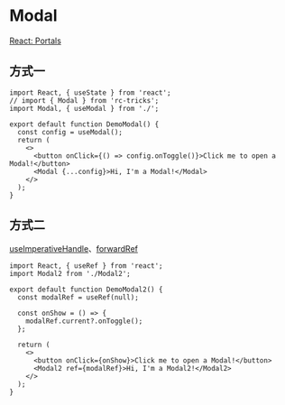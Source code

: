 # Modal

[React: Portals](https://reactjs.org/docs/portals.html)

## 方式一

```tsx
import React, { useState } from 'react';
// import { Modal } from 'rc-tricks';
import Modal, { useModal } from './';

export default function DemoModal() {
  const config = useModal();
  return (
    <>
      <button onClick={() => config.onToggle()}>Click me to open a Modal!</button>
      <Modal {...config}>Hi, I'm a Modal!</Modal>
    </>
  );
}
```

## 方式二

[useImperativeHandle](https://reactjs.org/docs/hooks-reference.html#useimperativehandle)、[forwardRef](https://reactjs.org/docs/react-api.html#reactforwardref)

```tsx
import React, { useRef } from 'react';
import Modal2 from './Modal2';

export default function DemoModal2() {
  const modalRef = useRef(null);

  const onShow = () => {
    modalRef.current?.onToggle();
  };

  return (
    <>
      <button onClick={onShow}>Click me to open a Modal!</button>
      <Modal2 ref={modalRef}>Hi, I'm a Modal2!</Modal2>
    </>
  );
}
```
